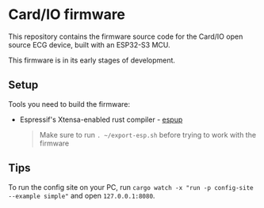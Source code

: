 Card/IO firmware
================

This repository contains the firmware source code for the Card/IO open source ECG device, built with
an ESP32-S3 MCU.

This firmware is in its early stages of development.

Setup
-----

Tools you need to build the firmware:

 - Espressif's Xtensa-enabled rust compiler - [espup](https://github.com/esp-rs/espup)
   > Make sure to run `. ~/export-esp.sh` before trying to work with the firmware

Tips
----

To run the config site on your PC, run `cargo watch -x "run -p config-site --example simple"` and open `127.0.0.1:8080`.
